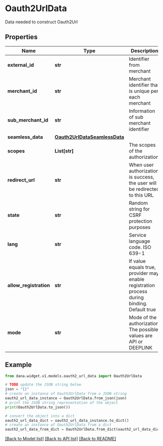 # Oauth2UrlData

Data needed to construct Oauth2Url

## Properties

Name | Type | Description | Notes
------------ | ------------- | ------------- | -------------
**external_id** | **str** | Identifier from merchant | 
**merchant_id** | **str** | Merchant identifier that is unique per each merchant | 
**sub_merchant_id** | **str** | Information of sub merchant identifier | [optional] 
**seamless_data** | [**Oauth2UrlDataSeamlessData**](Oauth2UrlDataSeamlessData.md) |  | [optional] 
**scopes** | **List[str]** | The scopes of the authorization | [optional] 
**redirect_url** | **str** | When user authorization is success, the user will be redirected to this URL | 
**state** | **str** | Random string for CSRF protection purposes | [optional] 
**lang** | **str** | Service language code. ISO 639-1 | [optional] [default to 'id']
**allow_registration** | **str** | If value equals true, provider may enable registration process during binding. Default true | [optional] [default to 'true']
**mode** | **str** | Mode of the authorization. The possible values are API or DEEPLINK | [optional] 

## Example

```python
from dana.widget.v1.models.oauth2_url_data import Oauth2UrlData

# TODO update the JSON string below
json = "{}"
# create an instance of Oauth2UrlData from a JSON string
oauth2_url_data_instance = Oauth2UrlData.from_json(json)
# print the JSON string representation of the object
print(Oauth2UrlData.to_json())

# convert the object into a dict
oauth2_url_data_dict = oauth2_url_data_instance.to_dict()
# create an instance of Oauth2UrlData from a dict
oauth2_url_data_from_dict = Oauth2UrlData.from_dict(oauth2_url_data_dict)
```
[[Back to Model list]](../README.md#documentation-for-models) [[Back to API list]](../README.md#documentation-for-api-endpoints) [[Back to README]](../README.md)


